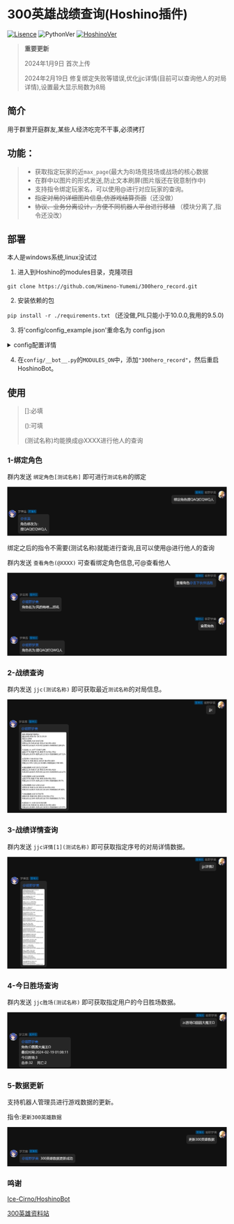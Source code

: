 # 300英雄战绩查询(Hoshino插件)

[![Lisence](https://img.shields.io/github/license/Himeno-Yumemi/300hero_record)]((LICENSE))
![PythonVer](https://img.shields.io/badge/python-3.8+-blue)
[![HoshinoVer](https://img.shields.io/badge/Hoshino-v2.0.0%2B-green)](https://github.com/Ice-Cirno/HoshinoBot)

> __重要更新__
> 
> 2024年1月9日 首次上传
>
> 2024年2月19日 修复绑定失败等错误,优化jjc详情(目前可以查询他人的对局详情),设置最大显示局数为8局
## 简介

用于群里开庭群友,某些人经济吃完不干事,必须拷打

## 功能：

> - 获取指定玩家的近`max_page`(最大为8)场竞技场或战场的核心数据
> - 在群中以图片的形式发送,防止文本刷屏(图片版还在锐意制作中)
> - 支持指令绑定玩家名，可以使用@进行对应玩家的查询。
> - ~~指定对局的详细图片信息,仿游戏结算页面~~（还没做）
> - ~~协议、业务分离设计，方便不同机器人平台进行移植~~ （模块分离了,指令还没改）


## 部署

本人是windows系统,linux没试过

1. 进入到Hoshino的modules目录，克隆项目

`git clone https://github.com/Himeno-Yumemi/300hero_record.git`

2. 安装依赖的包

`pip install -r ./requirements.txt ` (还没做,PIL只能小于10.0.0,我用的9.5.0)


3. 将'config/config_example.json'重命名为 config.json

<details>

<summary>config配置详情</summary>

<code>

    "json_url":{
            "equip_jjc":"https://300data.com/data/api/item_jjc_list", # jjc装备更新api
            "equip_zc":"https://300data.com/data/api/item_zc_list", # zc装备更新api
            "hero": "https://300data.com/data/api/banner_hero_ex_list"  # 英雄数据更新api
        },
    "COOKIES":{
        "PHPSESSID": "",    # 数据更新api的cookies(必须填)
        "RECORD_COOKIES":"" # 官方战报查询网的cookies(必须填)
    },
    "record_url":{
        "rolename":"https://300report.jumpw.com/api/battle/searchNormal?type=h5",   # 玩家数据api
        "match_list":"https://300report.jumpw.com/api/battle/searchMatchs?type=h5", # 玩家对局列表api
        "match_info":"https://300report.jumpw.com/api/battle/searchMatchinfo?type=h5"   # 玩家对局详情api
    },
    "max_page": 8   # 图片最大查询局数

</code>

> PHPSESSID: 访问https://300data.com/ 在cookies里复制值过来

> RECORD_COOKIES: 访问https://300report.jumpw.com/#/ 在F12控制台输入`console.log(document.cookie);`复制返回结果

</details>

4. 在`config/__bot__.py`的`MODULES_ON`中，添加`"300hero_record"`，然后重启HoshinoBot。

## 使用

> []:必填
>
> ():可填
>
> (测试名称)均能换成@XXXX进行他人的查询

### 1-绑定角色

群内发送  `绑定角色[测试名称]` 即可进行`测试名称`的绑定

![image](https://github.com/Himeno-Yumemi/300hero_record/blob/main/readme_image/1.png)

绑定之后的指令不需要(测试名称)就能进行查询,且可以使用@进行他人的查询

群内发送 `查看角色(@XXXX)` 可查看绑定角色信息,可@查看他人

![image](https://github.com/Himeno-Yumemi/300hero_record/blob/main/readme_image/2.png)

### 2-战绩查询

群内发送  `jjc(测试名称)` 即可获取最近`测试名称`的对局信息。

![image](https://github.com/Himeno-Yumemi/300hero_record/blob/main/readme_image/3.png)

### 3-战绩详情查询

群内发送 `jjc详情[1](测试名称)` 即可获取指定序号的对局详情数据。

![image](https://github.com/Himeno-Yumemi/300hero_record/blob/main/readme_image/4.png)

### 4-今日胜场查询

群内发送 `jjc胜场(测试名称)` 即可获取指定用户的今日胜场数据。

![image](https://github.com/Himeno-Yumemi/300hero_record/blob/main/readme_image/5.png)

### 5-数据更新

支持机器人管理员进行游戏数据的更新。

指令:`更新300英雄数据`

![image](https://github.com/Himeno-Yumemi/300hero_record/blob/main/readme_image/6.png)


### 鸣谢

[Ice-Cirno/HoshinoBot](https://github.com/Ice-Cirno/HoshinoBot)

[300英雄资料站](https://x.300data.com)
